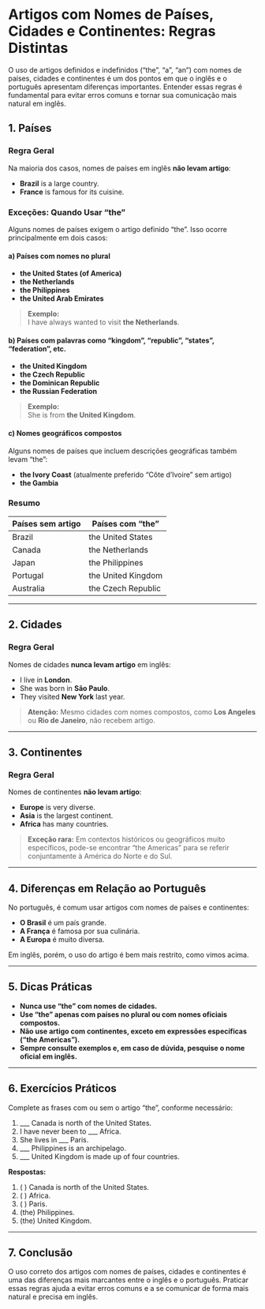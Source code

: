 # Artigos com Nomes de Países, Cidades e Continentes: Regras Distintas

O uso de artigos definidos e indefinidos (“the”, “a”, “an”) com nomes de países, cidades e continentes é um dos pontos em que o inglês e o português apresentam diferenças importantes. Entender essas regras é fundamental para evitar erros comuns e tornar sua comunicação mais natural em inglês.

## 1. Países

### **Regra Geral**
Na maioria dos casos, nomes de países em inglês **não levam artigo**:

- **Brazil** is a large country.  
- **France** is famous for its cuisine.

### **Exceções: Quando Usar “the”**

Alguns nomes de países exigem o artigo definido “the”. Isso ocorre principalmente em dois casos:

#### a) Países com nomes no plural

- **the United States (of America)**
- **the Netherlands**
- **the Philippines**
- **the United Arab Emirates**

> **Exemplo:**  
> I have always wanted to visit **the Netherlands**.

#### b) Países com palavras como “kingdom”, “republic”, “states”, “federation”, etc.

- **the United Kingdom**
- **the Czech Republic**
- **the Dominican Republic**
- **the Russian Federation**

> **Exemplo:**  
> She is from **the United Kingdom**.

#### c) Nomes geográficos compostos

Alguns nomes de países que incluem descrições geográficas também levam “the”:

- **the Ivory Coast** (atualmente preferido “Côte d’Ivoire” sem artigo)
- **the Gambia**

### **Resumo**

| Países sem artigo | Países com “the” |
|-------------------|------------------|
| Brazil            | the United States|
| Canada            | the Netherlands  |
| Japan             | the Philippines  |
| Portugal          | the United Kingdom|
| Australia         | the Czech Republic|

---

## 2. Cidades

### **Regra Geral**
Nomes de cidades **nunca levam artigo** em inglês:

- I live in **London**.
- She was born in **São Paulo**.
- They visited **New York** last year.

> **Atenção:** Mesmo cidades com nomes compostos, como **Los Angeles** ou **Rio de Janeiro**, não recebem artigo.

---

## 3. Continentes

### **Regra Geral**
Nomes de continentes **não levam artigo**:

- **Europe** is very diverse.
- **Asia** is the largest continent.
- **Africa** has many countries.

> **Exceção rara:** Em contextos históricos ou geográficos muito específicos, pode-se encontrar “the Americas” para se referir conjuntamente à América do Norte e do Sul.

---

## 4. Diferenças em Relação ao Português

No português, é comum usar artigos com nomes de países e continentes:

- **O Brasil** é um país grande.
- **A França** é famosa por sua culinária.
- **A Europa** é muito diversa.

Em inglês, porém, o uso do artigo é bem mais restrito, como vimos acima.

---

## 5. Dicas Práticas

- **Nunca use “the” com nomes de cidades.**
- **Use “the” apenas com países no plural ou com nomes oficiais compostos.**
- **Não use artigo com continentes, exceto em expressões específicas (“the Americas”).**
- **Sempre consulte exemplos e, em caso de dúvida, pesquise o nome oficial em inglês.**

---

## 6. Exercícios Práticos

Complete as frases com ou sem o artigo “the”, conforme necessário:

1. ___ Canada is north of the United States.
2. I have never been to ___ Africa.
3. She lives in ___ Paris.
4. ___ Philippines is an archipelago.
5. ___ United Kingdom is made up of four countries.

**Respostas:**
1. ( ) Canada is north of the United States.
2. ( ) Africa.
3. ( ) Paris.
4. (the) Philippines.
5. (the) United Kingdom.

---

## 7. Conclusão

O uso correto dos artigos com nomes de países, cidades e continentes é uma das diferenças mais marcantes entre o inglês e o português. Praticar essas regras ajuda a evitar erros comuns e a se comunicar de forma mais natural e precisa em inglês.